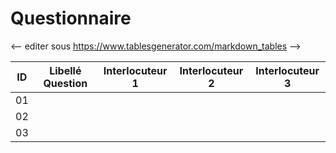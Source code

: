# Questionnaire
<-- editer sous https://www.tablesgenerator.com/markdown_tables -->

| ID | Libellé Question | Interlocuteur 1 | Interlocuteur 2 | Interlocuteur 3 |
|----|------------------|-----------------|-----------------|-----------------|
| 01 |                  |                 |                 |                 |
| 02 |                  |                 |                 |                 |
| 03 |                  |                 |                 |                 |
